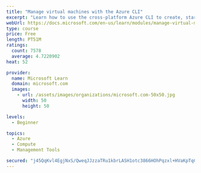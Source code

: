 ```yaml
---
title: "Manage virtual machines with the Azure CLI"
excerpt: "Learn how to use the cross-platform Azure CLI to create, start, stop, and perform other management tasks related to virtual machines in Azure."
webUrl: https://docs.microsoft.com/en-us/learn/modules/manage-virtual-machines-with-azure-cli/
type: course
price: Free
length: PT51M
ratings:
  count: 7578
  average: 4.7220902
heat: 52

provider:
  name: Microsoft Learn
  domain: microsoft.com
  images:
    - url: /assets/images/organizations/microsoft.com-50x50.jpg
      width: 50
      height: 50

levels:
  - Beginner

topics:
  - Azure
  - Compute
  - Management Tools

secured: "j45QqKvl4EgjNxS/QweqJJzzaTRu1kbrLASH1otc3866HOhPqzxl+HVaKpTqCNX12EqGVl7+Y3lhx8t7HAiDjRoqvwHFC3g6Vc5FjmDsmi9VgrIRo2KTRl08Ii1zPf0IdnGlcUq6Sr7AmcjG0xaLGMYWJfw0SgxURT4A5Khuz2Z+LvRLVcKFI8Pwz66mdKAocXhY+S8pR/tLscJ4RYaHgDgQvm8vhZmwkFiQ6Ilv5nSkJBntkoWINA4Nulswe+/BlbMq6S9Rr8X+WRIxDXC2HCbT6EmhigPtxoEX7RPxDnzFXA23zklxcAzO5sdoPfp15sXBmWRfnT1qT8cXRVRkrN+iawdOKaY9rjWcTNz352WT/Mvhb2qQvcR4JG0Bz5WMY1lQP79UBvFz6aKWxcLGq44HYZRDMm0EHnPjOKUh7Ag=;6d3Wv/Gj4Yw3DdS1ccnOog=="
---
```


